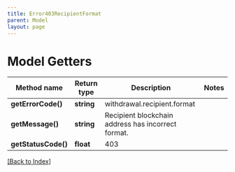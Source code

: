 ```yaml
---
title: Error403RecipientFormat
parent: Model
layout: page
---
```


# Model Getters

Method name | Return type | Description | Notes
------------ | ------------- | ------------- | -------------
**getErrorCode()** | **string** | withdrawal.recipient.format |
**getMessage()** | **string** | Recipient blockchain address has incorrect format. |
**getStatusCode()** | **float** | 403 |

[[Back to Index]](../index.md)
